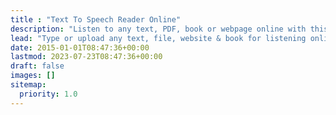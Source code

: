 ```yaml
---
title : "Text To Speech Reader Online"
description: "Listen to any text, PDF, book or webpage online with this free Text To Speech (TTS) Reader online. Persists text & position. Try others, come back to us."
lead: "Type or upload any text, file, website & book for listening online, proofreading, reading-along or generating professional mp3 voice-overs."
date: 2015-01-01T08:47:36+00:00
lastmod: 2023-07-23T08:47:36+00:00
draft: false
images: []
sitemap:
  priority: 1.0
---
```

